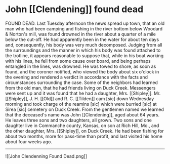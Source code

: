 # John [[Clendening]] found dead
FOUND DEAD. Last Tuesday afternoon the news spread up town, that an old man who had been camping and fishing in the river bottom below Woodard & Norton's mill, was found drowned in the river about a quarter of a mile below the cut-off. He had apparently been in the water for about ten days and, consequently, his body was very much decomposed. Judging from all the surroundings and the manner in which his body was found attached to the trotline, it appears reasonable to suppose that, while in his boat working with his lines, he fell from some cause over board, and being perhaps entangled in the lines, was drowned. He was towed to shore, as soon as found, and the coroner notified, who viewed the body about six o'clock in the evening and rendered a verdict in accordance with the facts and circumstances surrounding the case. Some of the neighbors had learned from the old man, that he had friends living on Duck Creek. Messengers were sent up and it was found that he had a daughter, Mrs. [[Shipley]]. Mr. [[Shipley]], J. H. [[Old]] and R. C. [[Tilden]] cam \[sic\] down Wednesday morning and took charge of the reamins \[sic\] which were burried \[sic\] at Sirea \[sic\] cemetery on Duck Creek. From the gentlemen named we learned that the deceased's name was John [[Clendening]], aged about 64 years. He leaves three sons and two daughters, all grown. Two sons and one daughter live in Commanche county, Kansas, on son at Rich Hill, Mo., and the other daughter, Mrs. [[Shipley]], on Duck Creek. He had been fishing for about two months, more for pass-time than profit, and last visited his home about four weeks ago.

---
![[John Clendenning Found Dead.png]]